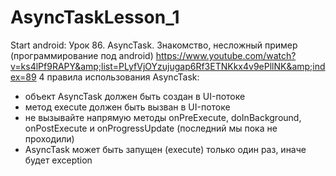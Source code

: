 # AsyncTaskLesson_1
Start аndroid: Урок 86. AsyncTask. Знакомство, несложный пример (программирование под android)
 https://www.youtube.com/watch?v=ks4lPf9RAPY&amp;list=PLyfVjOYzujugap6Rf3ETNKkx4v9ePllNK&amp;index=89
  4 правила использования AsyncTask:
  - объект AsyncTask должен быть создан в UI-потоке
  - метод execute должен быть вызван в UI-потоке
  - не вызывайте напрямую методы onPreExecute, doInBackground, onPostExecute и onProgressUpdate (последний мы пока не проходили)
  - AsyncTask может быть запущен (execute) только один раз, иначе будет exception
